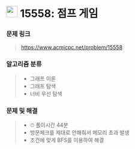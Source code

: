 # <img src="https://d2gd6pc034wcta.cloudfront.net/tier/10.svg" width="30">  15558: 점프 게임

### 문제 링크

> https://www.acmicpc.net/problem/15558



### 알고리즘 분류

>- 그래프 이론
>- 그래프 탐색
>- 너비 우선 탐색



### 문제 및 해결

>- ⏱ 풀이시간 44분
>- 방문체크를 제대로 안해줘서 메모리 초과 발생
>- 조건에 맞게 BFS를 이용하여 해결

